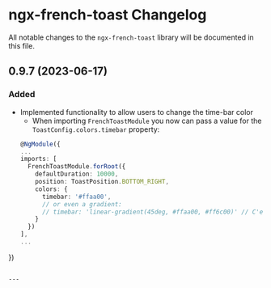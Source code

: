# ngx-french-toast Changelog

All notable changes to the `ngx-french-toast` library will be documented in this file.

## **0.9.7** (2023-06-17)

### Added

- Implemented functionality to allow users to change the time-bar color
  - When importing `FrenchToastModule` you now can pass a value for the `ToastConfig.colors.timebar` property:
  ```typescript
  @NgModule({
  ...
  imports: [
    FrenchToastModule.forRoot({
      defaultDuration: 10000,
      position: ToastPosition.BOTTOM_RIGHT,
      colors: {
        timebar: '#ffaa00',
        // or even a gradient:
        // timebar: 'linear-gradient(45deg, #ffaa00, #ff6c00)' // C'est si beau!
      }
    })
  ],
  ...
})
  ```

---